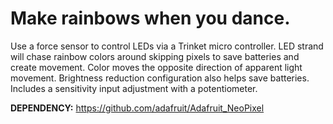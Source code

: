 Make rainbows when you dance.
=============

Use a force sensor to control LEDs via a Trinket micro controller. LED strand will chase rainbow
colors around skipping pixels to save batteries and create movement. Color moves the opposite
direction of apparent light movement. Brightness reduction configuration also helps save batteries.
Includes a sensitivity input adjustment with a potentiometer.

**DEPENDENCY:**
https://github.com/adafruit/Adafruit_NeoPixel

